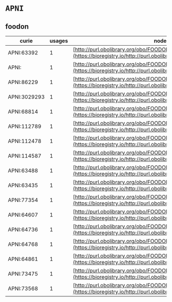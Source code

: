 # `APNI`

## foodon

| curie        |   usages | nodes                                                                                                                   |
|--------------|----------|-------------------------------------------------------------------------------------------------------------------------|
| APNI:63392   |        1 | [http://purl.obolibrary.org/obo/FOODON:03414672](https://bioregistry.io/http://purl.obolibrary.org/obo/FOODON:03414672) |
| APNI:        |        1 | [http://purl.obolibrary.org/obo/FOODON:03414785](https://bioregistry.io/http://purl.obolibrary.org/obo/FOODON:03414785) |
| APNI:86229   |        1 | [http://purl.obolibrary.org/obo/FOODON:03414821](https://bioregistry.io/http://purl.obolibrary.org/obo/FOODON:03414821) |
| APNI:3029293 |        1 | [http://purl.obolibrary.org/obo/FOODON:03414822](https://bioregistry.io/http://purl.obolibrary.org/obo/FOODON:03414822) |
| APNI:68814   |        1 | [http://purl.obolibrary.org/obo/FOODON:03414823](https://bioregistry.io/http://purl.obolibrary.org/obo/FOODON:03414823) |
| APNI:112789  |        1 | [http://purl.obolibrary.org/obo/FOODON:03414824](https://bioregistry.io/http://purl.obolibrary.org/obo/FOODON:03414824) |
| APNI:112478  |        1 | [http://purl.obolibrary.org/obo/FOODON:03414826](https://bioregistry.io/http://purl.obolibrary.org/obo/FOODON:03414826) |
| APNI:114587  |        1 | [http://purl.obolibrary.org/obo/FOODON:03414827](https://bioregistry.io/http://purl.obolibrary.org/obo/FOODON:03414827) |
| APNI:63488   |        1 | [http://purl.obolibrary.org/obo/FOODON:03414828](https://bioregistry.io/http://purl.obolibrary.org/obo/FOODON:03414828) |
| APNI:63435   |        1 | [http://purl.obolibrary.org/obo/FOODON:03414829](https://bioregistry.io/http://purl.obolibrary.org/obo/FOODON:03414829) |
| APNI:77354   |        1 | [http://purl.obolibrary.org/obo/FOODON:03414830](https://bioregistry.io/http://purl.obolibrary.org/obo/FOODON:03414830) |
| APNI:64607   |        1 | [http://purl.obolibrary.org/obo/FOODON:03414831](https://bioregistry.io/http://purl.obolibrary.org/obo/FOODON:03414831) |
| APNI:64736   |        1 | [http://purl.obolibrary.org/obo/FOODON:03414832](https://bioregistry.io/http://purl.obolibrary.org/obo/FOODON:03414832) |
| APNI:64768   |        1 | [http://purl.obolibrary.org/obo/FOODON:03414833](https://bioregistry.io/http://purl.obolibrary.org/obo/FOODON:03414833) |
| APNI:64861   |        1 | [http://purl.obolibrary.org/obo/FOODON:03414834](https://bioregistry.io/http://purl.obolibrary.org/obo/FOODON:03414834) |
| APNI:73475   |        1 | [http://purl.obolibrary.org/obo/FOODON:03414835](https://bioregistry.io/http://purl.obolibrary.org/obo/FOODON:03414835) |
| APNI:73568   |        1 | [http://purl.obolibrary.org/obo/FOODON:03414837](https://bioregistry.io/http://purl.obolibrary.org/obo/FOODON:03414837) |
